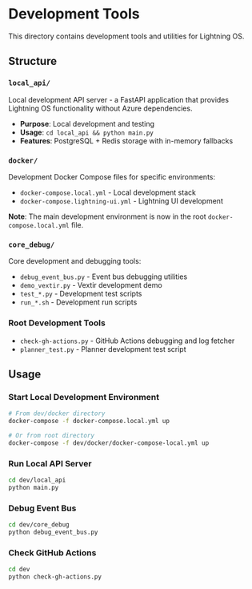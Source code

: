 # Development Tools

This directory contains development tools and utilities for Lightning OS.

## Structure

### `local_api/`
Local development API server - a FastAPI application that provides Lightning OS functionality without Azure dependencies.
- **Purpose**: Local development and testing
- **Usage**: `cd local_api && python main.py`
- **Features**: PostgreSQL + Redis storage with in-memory fallbacks

### `docker/`
Development Docker Compose files for specific environments:
- `docker-compose.local.yml` - Local development stack  
- `docker-compose.lightning-ui.yml` - Lightning UI development

**Note**: The main development environment is now in the root `docker-compose.local.yml` file.

### `core_debug/`
Core development and debugging tools:
- `debug_event_bus.py` - Event bus debugging utilities
- `demo_vextir.py` - Vextir development demo
- `test_*.py` - Development test scripts
- `run_*.sh` - Development run scripts

### Root Development Tools
- `check-gh-actions.py` - GitHub Actions debugging and log fetcher
- `planner_test.py` - Planner development test script

## Usage

### Start Local Development Environment
```bash
# From dev/docker directory
docker-compose -f docker-compose.local.yml up

# Or from root directory  
docker-compose -f dev/docker/docker-compose-local.yml up
```

### Run Local API Server
```bash
cd dev/local_api
python main.py
```

### Debug Event Bus
```bash
cd dev/core_debug
python debug_event_bus.py
```

### Check GitHub Actions
```bash
cd dev
python check-gh-actions.py
```
